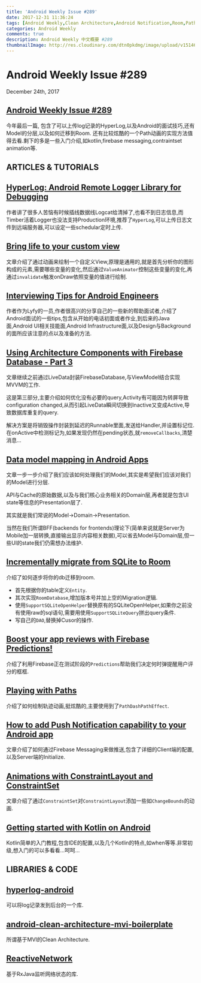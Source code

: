 ```yaml
---
title: 'Android Weekly Issue #289'
date: 2017-12-31 11:36:24
tags: [Android Weekly,Clean Architecture,Android Notification,Room,Path Animation,Kotlin,ConstraintSet Animation]
categories: Android Weekly
comments: true
description: Android Weekly 中文概要 #289
thumbnailImage: http://res.cloudinary.com/dtn0pkdmg/image/upload/v1514691335/289_fyupzr.jpg
---
```


# Android Weekly Issue #289

December 24th, 2017

## [Android Weekly Issue #289](http://androidweekly.net/issues/issue-289)

今年最后一篇, 包含了可以上传log记录的HyperLog,以及Android的面试技巧,还有Model的分层,以及如何迁移到Room.
还有比较炫酷的一个Path动画的实现方法值得去看.剩下的多是一些入门介绍,如kotlin,firebase messaging,contraintset animation等.

<!--more-->

## ARTICLES & TUTORIALS


## [HyperLog: Android Remote Logger Library for Debugging ](https://android.jlelse.eu/android-remote-logger-library-for-debugging-343443bd38b7)

作者讲了很多人苦恼有时候插线数据线Logcat给清掉了,也看不到日志信息,而Timber活着Logger也没法支持Production环境,推荐了`HyperLog`,可以上传日志文件到远端服务器,可以设定一些schedular定时上传.


## [Bring life to your custom view ](https://medium.com/@romandanylyk96/android-bring-life-to-your-custom-view-8604ab3967b3)

文章介绍了通过动画来绘制一个自定义View,原理是通用的,就是首先分析你的图形构成的元素,需要哪些变量的变化,然后通过`ValueAnimator`控制这些变量的变化,再通过`invalidate`触发onDraw依照变量的值进行绘制.


## [Interviewing Tips for Android Engineers ](https://eng.lyft.com/interviewing-tips-for-android-engineers-f01ce7fba163)

作者作为Lyfy的一员,作者很高兴的分享自己的一些新的帮助面试者,介绍了Android面试的一些tips,包含从开始的电话初面或者作业,到后来的Java面,Android UI相关技能面,Android Infrastructure面,以及Design与Background的面所应该注意的点以及准备的方法.


## [Using Architecture Components with Firebase Database - Part 3 ](https://firebase.googleblog.com/2017/12/using-android-architecture-components_22.html)

文章继续之前通过LiveData封装FirebaseDatabase,与ViewModel结合实现MVVM的工作.

这是第三部分,主要介绍如何优化没有必要的query,Activity有可能因为转屏导致configuration changed,从而引起LiveData瞬间切换到Inactive又变成Active,导致数据库重复的query.

解决方案是将销毁操作封装到延迟的Runnable里面,发送给Handler,并设置标记位.在onActive中检测标记为,如果发现仍然在pending状态,就`removeCallbacks`,清楚消息...


## [Data model mapping in Android Apps ](https://overflow.buffer.com/2017/12/21/even-map-though-data-model-mapping-android-apps/)

文章一步一步介绍了我们应该如何处理我们的Model,其实是希望我们应该对我们的Model进行分层.

API与Cache的原始数据,以及与我们核心业务相关的Domain层,再者就是包含UI state等信息的Presentation层了.

其实就是我们常说的Model->Domain->Presentation.

当然在我们所谓BFF(backends for frontends)理论下(简单来说就是Server为Mobile加一层转换,直接输出显示内容相关数据),可以省去Model与Domain层,但一些UI的state我们仍需想办法维护.


## [Incrementally migrate from SQLite to Room ](https://medium.com/google-developers/incrementally-migrate-from-sqlite-to-room-66c2f655b377)

介绍了如何逐步将你的db迁移到room.

- 首先根据你的table定义`Entity`.
- 其次实现`RoomDatabase`,增加版本号并加上空的Migration逻辑.
- 使用`SupportSQLiteOpenHelper`替换原有的SQLiteOpenHelper,如果你之前没有使用raw的sql语句,需要用使用`SupportSQLiteQuery`拼出query条件.
- 写自己的`DAO`,替换掉Cusor的操作.


## [Boost your app reviews with Firebase Predictions! ](https://medium.com/@Tajchert/boost-your-app-reviews-with-firebase-predictions-19aff4001f27)

介绍了利用Firebase正在测试阶段的`Predictions`帮助我们决定何时弹提醒用户评分的框框.


## [Playing with Paths ](https://medium.com/@crafty/playing-with-paths-3fbc679a6f77)

介绍了如何绘制轨迹动画,挺炫酷的,主要使用到了`PathDashPathEffect`.


## [How to add Push Notification capability to your Android app ](https://medium.com/@nileshsingh/how-to-add-push-notification-capability-to-your-android-app-a3cac745e56e)

文章介绍了如何通过Firebase Messaging来做推送,包含了详细的Client端的配置,以及Server端的Initialize.


## [Animations with ConstraintLayout and ConstraintSet ](https://hellsoft.se/animations-with-constraintlayout-and-constraintset-b4634d38981f)

文章介绍了通过`ConstraintSet`对`ConstraintLayout`添加一些如`ChangeBounds`的动画.


## [Getting started with Kotlin on Android ](https://blog.sourcerer.io/getting-started-with-kotlin-on-android-6242a5f6fd57)

Kotlin简单的入门教程,包含IDE的配置,以及几个Kotlin的特点,如when等等.非常初级,想入门的可以多看看...呵呵...


## LIBRARIES & CODE


## [hyperlog-android ](https://github.com/hypertrack/hyperlog-android)

可以将log记录发到后台的一个库.

## [android-clean-architecture-mvi-boilerplate ](https://github.com/bufferapp/android-clean-architecture-mvi-boilerplate)

所谓基于MVI的Clean Architecture.


## [ReactiveNetwork ](https://github.com/pwittchen/ReactiveNetwork)

基于RxJava监听网络状态的库.